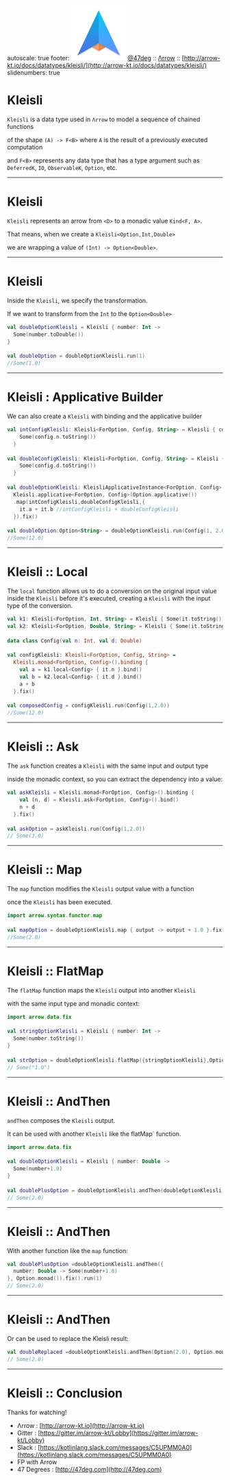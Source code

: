 autoscale: true
footer: ![Arrow](arrow-brand-128x128.png) [@47deg](https://twitter.com/47deg) :: [Λrrow](http://arrow-kt.io) :: [http://arrow-kt.io/docs/datatypes/kleisli/](http://arrow-kt.io/docs/datatypes/kleisli/)
slidenumbers: true

# Kleisli 

`Kleisli` is a data type used in `Λrrow` to model a sequence of chained functions 

of the shape `(A) -> F<B>` where `A` is the result of a previously executed computation 

and `F<B>` represents any data type that has a type argument such as `DeferredK`, `IO`, `ObservableK`, `Option`, etc.

---

# Kleisli

`Kleisli` represents an arrow from `<D>` to a monadic value `Kind<F, A>`.

That means, when we create a `Kleisli<Option,Int,Double>`

we are wrapping a value of `(Int) -> Option<Double>`.

---

# Kleisli

Inside the `Kleisli`, we specify the transformation.

If we want to transform from the `Int` to the `Option<Double>`

```kotlin
val doubleOptionKleisli = Kleisli { number: Int ->
  Some(number.toDouble())
}

val doubleOption = doubleOptionKleisli.run(1)
//Some(1.0)
```

---

# Kleisli : Applicative Builder

We can also create a `Kleisli` with binding and the applicative builder

```kotlin
val intConfigKleisli: Kleisli<ForOption, Config, String> = Kleisli { config: Config -> 
    Some(config.n.toString()) 
  }
  
val doubleConfigKleisli: Kleisli<ForOption, Config, String> = Kleisli { config: Config -> 
    Some(config.d.toString()) 
  }

val doubleOptionKleisli: KleisliApplicativeInstance<ForOption, Config> = 
  Kleisli.applicative<ForOption, Config>(Option.applicative())
  .map(intConfigKleisli,doubleConfigKleisli,{
    it.a + it.b //intConfigKleisli + doubleConfigKleisli 
  }).fix()

val doubleOption:Option<String> = doubleOptionKleisli.run(Config(1, 2.0))
//Some(12.0)
```

---

# Kleisli :: Local

The `local` function allows us to do a conversion on the original input value inside the `Kleisli` before it's executed, 
creating a `Kleisli` with the input type of the conversion.

```kotlin
val k1: Kleisli<ForOption, Int, String> = Kleisli { Some(it.toString()) }
val k2: Kleisli<ForOption, Double, String> = Kleisli { Some(it.toString()) }

data class Config(val n: Int, val d: Double)

val configKleisli: Kleisli<ForOption, Config, String> =
  Kleisli.monad<ForOption, Config>().binding {
    val a = k1.local<Config> { it.n }.bind()
    val b = k2.local<Config> { it.d }.bind()
    a + b
  }.fix()
  
val composedConfig = configKleisli.run(Config(1,2.0))
//Some(12.0)
```

---

# Kleisli :: Ask

The `ask` function creates a `Kleisli` with the same input and output type 

inside the monadic context, so you can extract the dependency into a value:

```kotlin
val askKleisli = Kleisli.monad<ForOption, Config>().binding {
    val (n, d) = Kleisli.ask<ForOption, Config>().bind()
    n + d
  }.fix()

val askOption = askKleisli.run(Config(1,2.0))
// Some(3.0)
```

---

# Kleisli :: Map

The `map` function modifies the `Kleisli` output value with a function

once the `Kleisli` has been executed.

```kotlin
import arrow.syntax.functor.map

val mapOption = doubleOptionKleisli.map { output -> output + 1.0 }.fix().run(1)
//Some(2.0)
```

---

# Kleisli :: FlatMap

The `flatMap` function maps the `Kleisli` output into another `Kleisli`
 
with the same input type and monadic context:

```kotlin
import arrow.data.fix

val stringOptionKleisli = Kleisli { number: Int ->
  Some(number.toString())
}
  
val strOption = doubleOptionKleisli.flatMap({stringOptionKleisli},Option.monad()).fix().run(1)
// Some("1.0")
```

---

# Kleisli :: AndThen

`andThen` composes the `Kleisli` output.

It can be used with another `Kleisli` like the flatMap` function.

```kotlin
import arrow.data.fix

val doubleOptionKleisli = Kleisli { number: Double ->
  Some(number+1.0)
}
  
val doublePlusOption = doubleOptionKleisli.andThen(doubleOptionKleisli,Option.monad()).fix().run(1)
// Some(2.0)
```

---

# Kleisli :: AndThen

With another function like the `map` function:

```kotlin
val doublePlusOption =doubleOptionKleisli.andThen({
  number: Double -> Some(number+1.0)
}, Option.monad()).fix().run(1)
// Some(2.0)
```

---

# Kleisli :: AndThen

Or can be used to replace the Kleisli result:

```kotlin
val doubleReplaced =doubleOptionKleisli.andThen(Option(2.0), Option.monad()).fix().run(1)
// Some(2.0)
```

---

# Kleisli :: Conclusion

Thanks for watching!

- Λrrow : [http://arrow-kt.io](http://arrow-kt.io)
- Gitter : [https://gitter.im/arrow-kt/Lobby](https://gitter.im/arrow-kt/Lobby)
- Slack : [https://kotlinlang.slack.com/messages/C5UPMM0A0](https://kotlinlang.slack.com/messages/C5UPMM0A0)
- FP with Arrow 
- 47 Degrees : [http://47deg.com](http://47deg.com)

